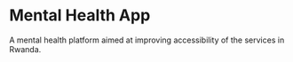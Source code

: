 # Mental Health App

A mental health platform aimed at improving accessibility of the services in Rwanda.
